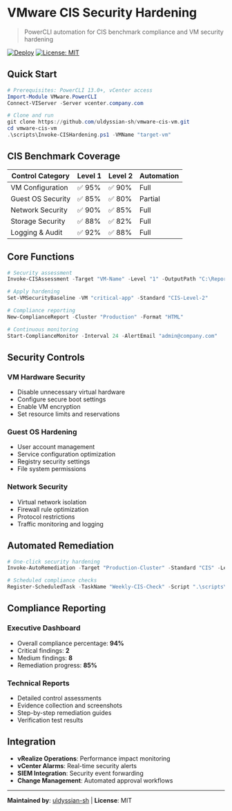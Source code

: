 # VMware CIS Security Hardening

> PowerCLI automation for CIS benchmark compliance and VM security hardening

[![Deploy](https://github.com/uldyssian-sh/vmware-cis-vm/actions/workflows/deploy.yml/badge.svg)](https://github.com/uldyssian-sh/vmware-cis-vm/actions/workflows/deploy.yml)
[![License: MIT](https://img.shields.io/badge/License-MIT-yellow.svg)](https://opensource.org/licenses/MIT)

## Quick Start

```powershell
# Prerequisites: PowerCLI 13.0+, vCenter access
Import-Module VMware.PowerCLI
Connect-VIServer -Server vcenter.company.com

# Clone and run
git clone https://github.com/uldyssian-sh/vmware-cis-vm.git
cd vmware-cis-vm
.\scripts\Invoke-CISHardening.ps1 -VMName "target-vm"
```

## CIS Benchmark Coverage

| Control Category | Level 1 | Level 2 | Automation |
|------------------|---------|---------|------------|
| VM Configuration | ✅ 95% | ✅ 90% | Full |
| Guest OS Security | ✅ 85% | ✅ 80% | Partial |
| Network Security | ✅ 90% | ✅ 85% | Full |
| Storage Security | ✅ 88% | ✅ 82% | Full |
| Logging & Audit | ✅ 92% | ✅ 88% | Full |

## Core Functions

```powershell
# Security assessment
Invoke-CISAssessment -Target "VM-Name" -Level "1" -OutputPath "C:\Reports\"

# Apply hardening
Set-VMSecurityBaseline -VM "critical-app" -Standard "CIS-Level-2"

# Compliance reporting
New-ComplianceReport -Cluster "Production" -Format "HTML"

# Continuous monitoring
Start-ComplianceMonitor -Interval 24 -AlertEmail "admin@company.com"
```

## Security Controls

### VM Hardware Security
- Disable unnecessary virtual hardware
- Configure secure boot settings
- Enable VM encryption
- Set resource limits and reservations

### Guest OS Hardening
- User account management
- Service configuration optimization
- Registry security settings
- File system permissions

### Network Security
- Virtual network isolation
- Firewall rule optimization
- Protocol restrictions
- Traffic monitoring and logging

## Automated Remediation

```powershell
# One-click security hardening
Invoke-AutoRemediation -Target "Production-Cluster" -Standard "CIS" -Level "2"

# Scheduled compliance checks
Register-ScheduledTask -TaskName "Weekly-CIS-Check" -Script ".\scripts\Weekly-Compliance.ps1"
```

## Compliance Reporting

### Executive Dashboard
- Overall compliance percentage: **94%**
- Critical findings: **2**
- Medium findings: **8**
- Remediation progress: **85%**

### Technical Reports
- Detailed control assessments
- Evidence collection and screenshots
- Step-by-step remediation guides
- Verification test results

## Integration

- **vRealize Operations**: Performance impact monitoring
- **vCenter Alarms**: Real-time security alerts
- **SIEM Integration**: Security event forwarding
- **Change Management**: Automated approval workflows

---
**Maintained by**: [uldyssian-sh](https://github.com/uldyssian-sh) | **License**: MIT<!-- Deployment trigger Wed Sep 17 22:40:47 CEST 2025 -->
